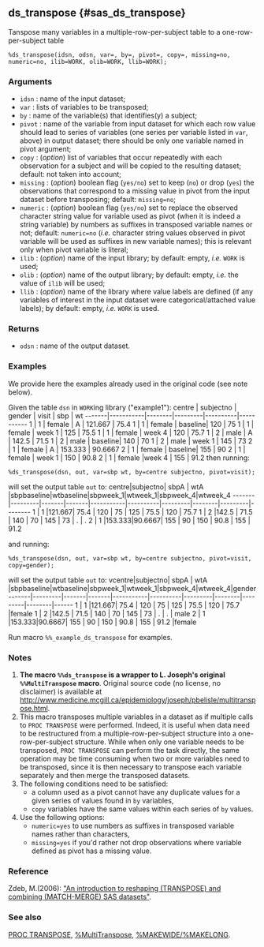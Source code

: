 ## ds_transpose {#sas_ds_transpose}
Tanspose many variables in a multiple-row-per-subject table to a one-row-per-subject table

	%ds_transpose(idsn, odsn, var=, by=, pivot=, copy=, missing=no, numeric=no, ilib=WORK, olib=WORK, llib=WORK);
  
### Arguments
* `idsn` : name of the input dataset; 	
* `var` : lists of variables to be transposed; 	
* `by` : name of the variable(s) that identifies(y) a subject; 	
* `pivot` : name of the variable from input dataset for which each row value should lead to series
	of variables (one series per variable listed in `var`, above) in output dataset; there should be 
	only one variable named in pivot argument;
* `copy` : (_option_) list of variables that occur repeatedly with each observation for a subject 
	and will be copied to the resulting dataset; default: not taken into account;	
* `missing` : (_option_) boolean flag (`yes/no`) set to keep (`no`) or drop (`yes`) the observations
	that correspond	to a missing value in pivot from the input dataset before transposing; default: 
	`missing=no`;
* `numeric` : (_option_) boolean flag (`yes/no`) set to replace the observed character string value 
  	for variable used as pivot (when it is indeed a string variable) by numbers as suffixes in 
	transposed variable names or not; default: `numeric=no` (_i.e._ character string values observed 
	in pivot variable will be used as suffixes in new variable names); this is relevant only when 
	pivot variable is literal;
* `ilib` : (_option_) name of the input library; by default: empty, _i.e._ `WORK` is used;
* `olib` : (_option_) name of the output library; by default: empty, _i.e._ the value of `ilib` will 
	be used;
* `llib` : (_option_) name of the library where value labels are defined (if any variables of interest 
	in the input dataset were categorical/attached value labels); by default: empty, _i.e._ `WORK` is 
	used.

### Returns
* `odsn` : name of the output dataset.

### Examples
We provide here the examples already used in the original code (see note below).

Given the table `dsn` in `WORK`ing library ("example1"):
centre | subjectno | gender |  visit  |   sbp    |     wt
-------|-----------|--------|---------|----------|-----------
	1  |	1	   | female |	A	  |	121.667	 |	75.4
	1  |	1	   | female	| baseline|	120	 	 |	75
	1  |	1	   | female	| week 1  |	125	 	 |	75.5
	1  |	1	   | female	| week 4  |	120	 	 |	75.7
	1  |	2	   | male   |	A	  |	142.5	 |	71.5
	1  |	2	   | male	| baseline|	140	 	 |	70
	1  |	2	   | male	| week 1  |	145	 	 |	73
	2  |	1	   | female |	A	  |	153.333	 |	90.6667
	2  |	1	   | female	| baseline|	155		 |	90
	2  |	1	   | female	| week 1  |	150	 	 |	90.8
	2  |	1	   | female	 |week 4  |	155	 	 |	91.2
then running:

	%ds_transpose(dsn, out, var=sbp wt, by=centre subjectno, pivot=visit);

will set the output table `out` to:
 centre|subjectno|  sbpA |  wtA  |sbpbaseline|wtbaseline|sbpweek_1|wtweek_1|sbpweek_4|wtweek_4
-------|---------|-------|-------|-----------|----------|---------|--------|---------|--------
	1  |	1	 |121.667| 75.4  | 	120	     | 75       |	 125  |  75.5  |   120   |  75.7
 	1  |	2	 |142.5  | 71.5  | 	140	     | 70       |	 145  |  73    |    .    |   . 
	2  |	1	 |153.333|90.6667| 	155	     | 90       |	 150  |  90.8  |   155   |  91.2

and running:

	%ds_transpose(dsn, out, var=sbp wt, by=centre subjectno, pivot=visit, copy=gender);

will set the output table `out` to:
vcentre|subjectno|  sbpA |  wtA  |sbpbaseline|wtbaseline|sbpweek_1|wtweek_1|sbpweek_4|wtweek_4|gender
-------|---------|-------|-------|-----------|----------|---------|--------|---------|--------|------
	1  |	1	 |121.667| 75.4  | 	120	     | 75       |	 125  |  75.5  |   120   |  75.7  |female
 	1  |	2	 |142.5  | 71.5  | 	140	     | 70       |	 145  |  73    |    .    |   .    | male
	2  |	1	 |153.333|90.6667| 	155	     | 90       |	 150  |  90.8  |   155   |  91.2  |female

Run macro `%%_example_ds_transpose` for examples.

### Notes
1. **The macro `%%ds_transpose` is  a wrapper to L. Joseph's original `%%MultiTranspose` macro**. 
Original source code (no license, no disclaimer) is available at 
<http://www.medicine.mcgill.ca/epidemiology/joseph/pbelisle/multitranspose.html>.
2. This macro transposes multiple variables in a dataset as if multiple calls to `PROC TRANSPOSE` were 
performed. Indeed, it is useful when data need to be restructured from a multiple-row-per-subject structure 
into a one-row-per-subject structure. While when only one variable needs to be transposed, `PROC TRANSPOSE` 
can perform the task directly, the same operation may be time consuming when two or more variables need to 
be transposed, since it is then necessary to transpose each variable separately and then merge the transposed 
datasets.
3. The following conditions need to be satisfied:
	* a column used as a pivot cannot have any duplicate values for a given series of values found in
	`by` variables,
	* `copy` variables have the same values within each series of `by` values.
4. Use the following options:
	* `numeric=yes` to use numbers as suffixes in transposed variable names rather than characters,
	* `missing=yes` if you'd rather not drop observations where variable defined as pivot has a missing 
	value.

### Reference
Zdeb, M.(2006): ["An introduction to reshaping (TRANSPOSE) and combining (MATCH-MERGE) SAS datasets"](http://www.lexjansen.com/nesug/nesug06/hw/hw09.pdf).

### See also
[PROC TRANSPOSE](http://support.sas.com/documentation/cdl/en/proc/61895/HTML/default/viewer.htm#a000063661.htm),
[%MultiTranspose](http://www.medicine.mcgill.ca/epidemiology/joseph/pbelisle/multitranspose.html),
[%MAKEWIDE/%MAKELONG](http://www.sascommunity.org/mwiki/images/3/37/Transpose_Macros_MAKEWIDE_and_MAKELONG.sas).
